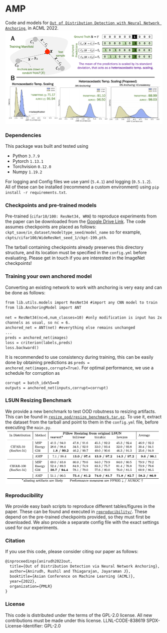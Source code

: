 # AMP
Code and models for [`Out of Distribution Detection with Neural Network Anchoring`](https://proceedings.mlr.press/v189/anirudh23a/anirudh23a.pdf), in ACML 2022.
<img src=figs/teaser.png width="800">

### Dependencies
This package was built and tested using
* Python `3.7.9`
* Pytorch `1.13.1`
* Torchvision `0.12.0`
* Numpy `1.19.2`

For logging and Config files we use yaml (`5.4.1`) and logging (`0.5.1.2`).  
All of these can be installed (recommend a custom environment) using `pip install -r requirements.txt`.

### Checkpoints and pre-trained models
Pre-trained (`cifar10/100: ResNet34, WRN`) to reproduce experiments from the paper can be downloaded from the [Google Drive Link](https://drive.google.com/drive/folders/1Pdh693qjUsF_BUtfIQtKpV-QNVyVEA_H). The code assumes checkpoints are placed as follows: `ckpt_save/in_dataset/modeltype_seed/model_name` so for example, `ckpts/cifar100/WideResNet_seed_1/ckpt-199.pth`. 

The tarball containing checkpoints already preserves this directory structure, and its location must be specified in the `config.yml` before evaluating. Please get in touch if you are interested in the ImageNet checkpoints! 


### Training your own anchored model
Converting an existing network to work with anchoring is very easy and can be done as follows:
```
from lib.utils.models import ResNet34 #import any CNN model to train
from lib.AnchoringModel import ANT

net = ResNet34(nc=6,num_classes=10) #only modification is input has 2x channels as usual, so nc = 6.
anchored_net = ANT(net) #everything else remains unchanged
...
preds = anchored_net(images)
loss = criterion(labels,preds)
loss.backward()
```

It is recommended to use consistency during training, this can be easily done by obtaining predictions as `preds = anchored_net(images,corrupt=True)`. For optimal performance, we use a schedule for corruption as
```
corrupt = batch_idx%5==0
outputs = anchored_net(inputs,corrupt=corrupt)
```

### LSUN Resizing Benchmark
We provide a new benchmark to test OOD robutness to resizing artifacts. This can be found in  [`resize_ood/resize_benchmark.tar.gz`](resize_ood/). To use it, extract the dataset from the tarball and point to them in the `config.yml` file, before executing the `main.py`.
<img src=figs/table7.png width="750">

### Reproducibility
We provide easy bash scripts to reproduce different tables/figures in the paper. These can be found and executed in [`reproducibility/`](reproducibility/). These depend on the pre-trained checkpoints provided, so they must first be downloaded. We also provide a separate config file with the exact settings used for our experiments.


### Citation
If you use this code, please consider citing our paper as follows:
```
@inproceedings{anirudh2022out,
  title={Out of Distribution Detection via Neural Network Anchoring},
  author={Anirudh, Rushil and Thiagarajan, Jayaraman J},
  booktitle={Asian Conference on Machine Learning (ACML)},
  year={2022},
  organization={PMLR}
}

```
### License
This code is distributed under the terms of the GPL-2.0 license. All new contributions must be made under this license.
LLNL-CODE-838619
SPDX-License-Identifier: GPL-2.0
